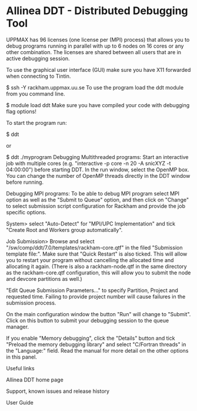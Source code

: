 # Allinea DDT - Distributed Debugging Tool

UPPMAX has 96 licenses (one license per (MPI) process) that allows you to debug programs running in parallel with up to 6 nodes on 16 cores or any other combination. The licenses are shared between all users that are in active debugging session.

To use the graphical user interface (GUI) make sure you have X11 forwarded when connecting to Tintin.

$ ssh -Y rackham.uppmax.uu.se
To use the program load the ddt module from you command line.

$ module load ddt
Make sure you have compiled your code with debugging flag options!

To start the program run:

$ ddt

or

$ ddt ./myprogram
Debugging Multithreaded programs:
Start an interactive job with multiple cores (e.g. "interactive -p core -n 20 -A snicXYZ -t 04:00:00") before starting DDT. In the run window, select the OpenMP box. You can change the number of OpenMP threads directly in the DDT window before running.

Debugging MPI programs:
To be able to debug MPI program select MPI option as well as the "Submit to Queue" option, and then click on "Change" to select submission script configuration for Rackham and provide the job specific options.

System> select "Auto-Detect" for "MPI/UPC Implementation" and tick "Create Root and Workers group automatically".

Job Submission> Browse and select "/sw/comp/ddt/7.0/templates/rackham-core.qtf" in the filed "Submission template file:". Make sure that "Quick Restart" is also ticked. This will allow you to restart your program without cancelling the allocated time and allocating it again. (There is also a rackham-node.qtf in the same directory as the rackham-core.qtf configuration, this will allow you to submit the node and devcore partitions as well.)

"Edit Queue Submission Parameters..." to specify Partition, Project and requested time. Failing to provide project number will cause failures in the submission process.

On the main configuration window the button "Run" will change to "Submit". Click on this button to submit your debugging session to the queue manager.

If you enable "Memory debugging", click the "Details" button and tick "Preload the memory debugging library" and select "C/Fortran threads" in the "Language:" field. Read the manual for more detail on the other options in this panel.

Useful links

Allinea DDT home page

Support, known issues and release history

User Guide

